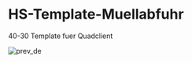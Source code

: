 # HS-Template-Muellabfuhr

40-30 Template fuer Quadclient

![prev_de](https://github.com/rsocha/HS-Template-Muellabfuhr/assets/9153553/de72bfe5-0d25-435b-bd91-2c3cee9c5751)
